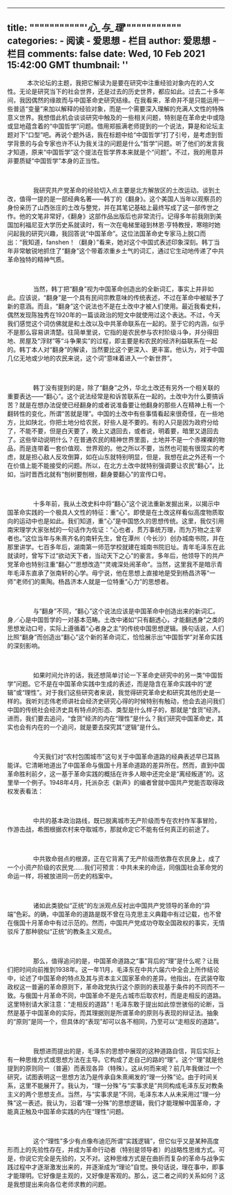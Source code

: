 
---
title: """""""""""'_心_与_理_'"""""""""""
categories: 
    - 阅读
    - 爱思想 - 栏目
author: 爱思想 - 栏目
comments: false
date: Wed, 10 Feb 2021 15:42:00 GMT
thumbnail: ''
---

<div>   
<p>　　
　本次论坛的主题，我把它解读为是要在研究中注重经验对象内在的人文性。无论是研究当下的社会世界，还是过去的历史世界，都应如此。过去二十多年间，我因偶然的缘故而与中国革命史研究结缘。在我看来，革命并不是只能运用一些普适“变量”来加以解释的经验对象，而是一个需要深入理解的充满人文性的特殊意义世界。我想借此机会谈谈研究中触及的一些相关问题，特别是在革命史中或隐或显地蕴含着的“中国哲学”问题。借用郑振满老师提到的一个说法，算是和论坛主题对下“口型”吧。再说个题外话，我在标题中给“中国哲学”打了引号，是考虑到哲学背景的与会专家也许不认为我关注的问题是什么“哲学”问题。听了他们的发言我才知道，原来“中国哲学”这个提法在哲学界本来就是个“问题”。不过，我的用意并非要质疑“中国哲学”本身的正当性。
</p>
<p>　　
<br>
</p>
<p>　　
　　我研究共产党革命的经验切入点主要是北方解放区的土改运动。谈到土改，值得一提的是一部经典名著——韩丁的《翻身》。这个美国人当年以观察员的身份亲历了山西张庄的土改与整党，并在其笔记基础上最终写成了这一部传世之作。他的文笔非常好，《翻身》这部作品出版后也非常流行。记得多年前我刚到美国加利福尼亚大学历史系就读时，有一次在电梯里碰到林恩·亨特教授，寒暄时她问起我的研究兴趣，我回答说“中国革命”。这位法国革命史专家马上脱口而出：“我知道，fanshen！（翻身）”看来，她对这个中国式表述印象深刻。韩丁当年非常敏锐地抓住了“翻身”这个带着浓重乡土气的词汇，通过它生动地传递了中共革命独特的精神气质。
</p>
<p>　　
<br>
</p>
<p>　　
　　当然，韩丁把“翻身”视为中国革命创造出的全新词汇，事实上并非如此。应该说，“翻身”是一个具有民间宗教意味的传统表述，不过在革命中被赋予了新的意涵。而且，“翻身”这个说法也不是在土改中才被人们使用。最近我看史料，偶然发现陈独秀在1920年的一篇谈政治的短文中就使用过这个表达。不过，今天我们感觉这个词仿佛就是和土改以及中共革命联系在一起的。至于它的内涵，似乎不是那么容易讲清楚。往简单里说，它指的是农民参与农村阶级斗争，并分得田地、房屋及“浮财”等“斗争果实”的过程，即主要是和农民的经济利益联系在一起的。韩丁本人对“翻身”的解读，当然要比这个更深入、更丰富。他认为，对于中国几亿无地或少地的农民来说，这个词“意味着进入一个新世界”。
</p>
<p>　　
<br>
</p>
<p>　　
　　韩丁没有提到的是，除了“翻身”之外，华北土改还有另外一个相关联的重要表达——“翻心”。这个说法经常是和诉苦联系在一起的。土改中为什么要搞诉苦？就是在想办法促使已经翻身的或者说准备要让他翻身的那些人在精神上有一个翻转性的变化，所谓“苦就是理”。中国的土改中有些事情看起来很奇怪，在一些地方，比如陕北，你把土地分给农民，好些人是不要的。有的人只是因为政府分给了，不能不要，但是白天要了，晚上又退回去，或者说，明着要，暗里又退回去了。这些举动说明什么？在普通农民的精神世界里面，土地并不是一个赤裸裸的物品，而是连带着一套价值观、世界观的。他之所以不要，当然也可能有很现实的考虑，就是担心敌人反攻倒算，如在山东就特别明显，但是，我想在此之外还有一个在价值上能不能接受的问题。所以，在北方土改中就特别强调要让农民“翻心”。比如，当时晋西北就有“刨树要刨根，翻身要翻心”的宣传口号。
</p>
<p>　　
<br>
</p>
<p>　　
　　十多年前，我从土改史料中将“翻心”这个说法重新发掘出来，以揭示中国革命实践的一个极具人文性的特征：重“心”。即使是在土改这样看似高度物质取向的运动中也是如此。我们知道，重“心”是中国悠久的思想传统。这里，我仅引用南宋理学大家张栻的一句话作为佐证：“心也者，贯万事统万理，而为万物之主宰者也。”这位当年与朱熹齐名的南轩先生，曾在潭州（今长沙）创办城南书院，并在那里讲学。七百多年后，湖南第一师范学校就建在城南书院旧址。青年毛泽东在此就读时，曾写下过“欲动天下者，当动天下之心”的豪言。多年后，他领导下的共产党革命也特别注重“翻心”“思想改造”“灵魂深处闹革命”。当然，这里我不是暗示青年毛泽东直承了张南轩的心学。毋宁说，他在思想上直接地是受到杨昌济等“一师”老师们的熏陶。杨昌济本人就是一位特重“心力”的思想者。
</p>
<p>　　
<br>
</p>
<p>　　
　　与“翻身”不同，“翻心”这个说法应该是中国革命中创造出来的新词汇。身／心是中国哲学的一对基本范畴。土改中诸如“只有翻透心，才能翻透身”之类的思想发动口号，实际上遵循着“心者身之主”的传统中国思想逻辑。换句话说，人们比照“翻身”而创造出“翻心”这个新的革命词汇，恰恰展示出“中国哲学”对革命实践的深刻影响。
</p>
<p>　　
<br>
</p>
<p>　　
　　如果时间允许的话，我还想简单讨论一下革命史研究中的另一类“中国哲学”问题。它不是在中国革命实践中生成的表述，而是隐含在革命实践中的“逻辑”或“理性”。对于我们这些研究者来说，我觉得研究革命史和研究其他历史是一样的。我听刘志伟老师讲社会经济史研究心得的时候特别有触动，他会去追问我们中国的传统社会经济史具有特点的形态、类型是什么样子的，那就是“食货”经济。进而，我们要去追问，“食货”经济的内在“理性”是什么？我们研究中国革命史，其实也会有内在的一个追问，就是要去探究其“逻辑”是什么。
</p>
<p>　　
<br>
</p>
<p>　　
　　今天我们对“农村包围城市”这句关于中国革命道路的经典表述早已耳熟能详。它清晰地道出了中国革命与俄国十月革命道路的差异所在。然而，直到中国革命胜利前夕，这一基于革命实践的概括在许多人眼中还完全是“离经叛道”的。这里举一个例子。1948年4月，托派杂志《新声》的编者曾就中国共产党能否取得政权发表看法：
</p>
<p>　　
   
</p>
<p>　　
　　中共的基本政治路线，既已脱离城市无产阶级而专在农村作军事冒险，作游击战，希图根据农村来夺取城市，那就命定它不能有任何真正的前途了。
</p>
<p>　　
<br>
</p>
<p>　　
　　中共致命弱点的根源，正在它背离了无产阶级而依靠在农民身上，成了一个小资产阶级的农民党……我们可预言：中共未来的命运，同俄国社会革命党的命运一样，将被放进同一历史的档案中。
</p>
<p>　　
   
</p>
<p>　　
　　诸如此类貌似“正统”的左派观点反衬出中国共产党领导的革命的“异端”色彩。的确，中国革命的道路是既不曾在马克思主义典籍中有过记载，也不曾在俄国十月革命中有过示范的。然而，中国共产党成功夺取全国政权的事实，无情驳斥了那种貌似“正统”的教条主义观点。
</p>
<p>　　
<br>
</p>
<p>　　
　　那么，值得追问的是，中国革命道路之“事”背后的“理”是什么呢？让我们把时间向前推到1938年。这一年11月，毛泽东在中共六届六中全会上所作结论中，论述了中国革命的特点及其与资本主义国家革命的差异。他指出，在武装夺取政权这一普遍的革命原则下，革命政党执行这个原则的表现基于条件的不同而不一致。与俄国十月革命不同，中国革命不是先占城市后取农村，而是走相反的道路。这里特别请大家注意：“走相反的道路”！毛泽东敢于提出如此惊世骇俗的论断，当然是基于中国革命的实际，而其理据则是所谓革命的原则与表现的辩证法。抽象的“原则”是同一个，但具体的“表现”却可以各不相同，乃至可以“走相反的道路”。
</p>
<p>　　
<br>
</p>
<p>　　
　　我想进而提出的是，毛泽东的思想中展现的这种道路自信，背后实际上有一种思维方式或思想方法在主导。它构成了走自己的路的“理”。这个“理”就是他提到的原则同一（普遍）而表现各异（特殊）。这从何而来呢？前几年我做过一个研究，试图表明这一思想方法乃是传承自朱熹阐发的“理一分殊”论。由于时间关系，这里不能展开了。我认为，“理一分殊”与“实事求是”共同构成毛泽东反对教条主义的两个思想支点。当然，与“实事求是”不同，毛泽东本人从未采用过“理一分殊”这一表述。我认为，沿着“理一分殊”的思想逻辑，我们才能理解中国革命，才能真正触及中国革命实践的内在“理性”问题。
</p>
<p>　　
<br>
</p>
<p>　　
　　这个“理性”多少有点像布迪厄所谓“实践逻辑”，但它似乎又是某种高度形而上的先验性存在，并成为革命行动者（特别是领导者）的战略性思维方式。可是，你说它完全是先验的，又不对。这种思维方式是在曲折而复杂的革命与战争实践过程中才逐渐激发出来的，并逐渐成为“理论”自觉。换句话说，理在事中，即事才能理明。它好像是主观的，又好像是客观的。那么，这二者之间的关系如何？这是我想提出来向各位老师求教的问题。
</p>  
</div>
            